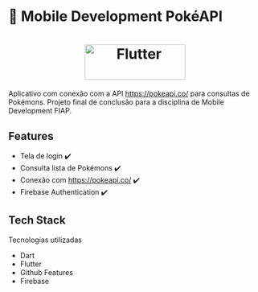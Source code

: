 #  :rabbit: Mobile Development PokéAPI

<a href="https://flutter.dev/">
  <h1 align="center">
    <picture>
      <source media="(prefers-color-scheme: dark)" srcset="https://storage.googleapis.com/cms-storage-bucket/6e19fee6b47b36ca613f.png">
      <img alt="Flutter" src="https://storage.googleapis.com/cms-storage-bucket/c823e53b3a1a7b0d36a9.png"  height="70" width="200">
    </picture>
  </h1>
</a>

Aplicativo com conexão com a API https://pokeapi.co/ para consultas de Pokémons. Projeto final de conclusão para a disciplina de Mobile Development FIAP.

## Features

- Tela de login :heavy_check_mark:
- Consulta lista de Pokémons :heavy_check_mark:
- Conexão com https://pokeapi.co/ :heavy_check_mark:
- Firebase Authentication :heavy_check_mark:

## Tech Stack
Tecnologias utilizadas
- Dart
- Flutter
- Github Features
- Firebase
